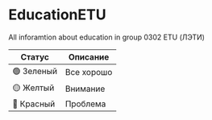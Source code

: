 # EducationETU
 All inforamtion about education in group 0302 ETU (ЛЭТИ) 

| Статус     | Описание       |
|------------|----------------|
| 🟢 Зеленый  | Все хорошо     |
| 🟡 Желтый   | Внимание       |
| 🔴 Красный | Проблема       |



